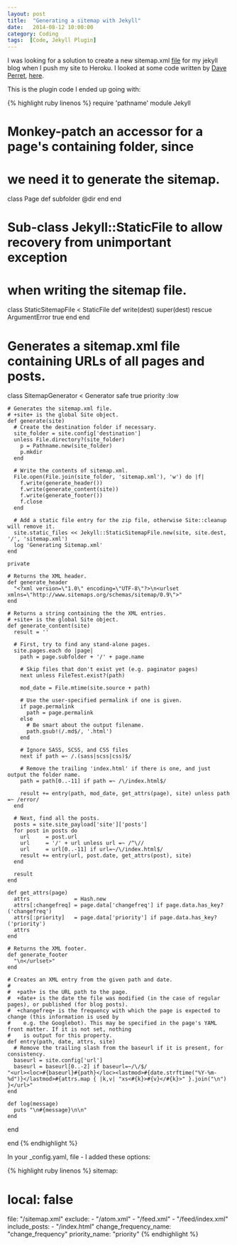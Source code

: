 ```yaml
---
layout: post
title:  "Generating a sitemap with Jekyll"
date:   2014-08-12 10:00:00
category: Coding
tags:  [Code, Jekyll Plugin]
---
```


I was looking for a solution to create a new sitemap.xml [file](http://www.sitemaps.org/protocol.html#xmlTagDefinitions) for my jekyll blog when I push my site to Heroku. I looked at some code written by [Dave Perret](http://www.daveperrett.com/), [here](https://github.com/recurser/jekyll-plugins).

This is the plugin code I ended up going with:

{% highlight ruby linenos %}
require 'pathname'
module Jekyll

  # Monkey-patch an accessor for a page's containing folder, since
  # we need it to generate the sitemap.
  class Page
    def subfolder
      @dir
    end
  end

  # Sub-class Jekyll::StaticFile to allow recovery from unimportant exception
  # when writing the sitemap file.
  class StaticSitemapFile < StaticFile
    def write(dest)
      super(dest) rescue ArgumentError
      true
    end
  end

  # Generates a sitemap.xml file containing URLs of all pages and posts.
  class SitemapGenerator < Generator
    safe true
    priority :low

    # Generates the sitemap.xml file.
    # +site+ is the global Site object.
    def generate(site)
      # Create the destination folder if necessary.
      site_folder = site.config['destination']
      unless File.directory?(site_folder)
        p = Pathname.new(site_folder)
        p.mkdir
      end

      # Write the contents of sitemap.xml.
      File.open(File.join(site_folder, 'sitemap.xml'), 'w') do |f|
        f.write(generate_header())
        f.write(generate_content(site))
        f.write(generate_footer())
        f.close
      end

      # Add a static file entry for the zip file, otherwise Site::cleanup will remove it.
      site.static_files << Jekyll::StaticSitemapFile.new(site, site.dest, '/', 'sitemap.xml')
      log 'Generating Sitemap.xml'
    end

    private

    # Returns the XML header.
    def generate_header
      "<?xml version=\"1.0\" encoding=\"UTF-8\"?>\n<urlset xmlns=\"http://www.sitemaps.org/schemas/sitemap/0.9\">"
    end

    # Returns a string containing the the XML entries.
    # +site+ is the global Site object.
    def generate_content(site)
      result = ''

      # First, try to find any stand-alone pages.
      site.pages.each do |page|
        path = page.subfolder + '/' + page.name

        # Skip files that don't exist yet (e.g. paginator pages)
        next unless FileTest.exist?(path)

        mod_date = File.mtime(site.source + path)

        # Use the user-specified permalink if one is given.
        if page.permalink
          path = page.permalink
        else
          # Be smart about the output filename.
          path.gsub!(/.md$/, '.html')
        end

        # Ignore SASS, SCSS, and CSS files
        next if path =~ /.(sass|scss|css)$/

        # Remove the trailing 'index.html' if there is one, and just output the folder name.
        path = path[0..-11] if path =~ /\/index.html$/

        result += entry(path, mod_date, get_attrs(page), site) unless path =~ /error/
      end

      # Next, find all the posts.
      posts = site.site_payload['site']['posts']
      for post in posts do
        url     = post.url
        url     = '/' + url unless url =~ /^\//
        url     = url[0..-11] if url=~/\/index.html$/
        result += entry(url, post.date, get_attrs(post), site)
      end

      result
    end

    def get_attrs(page)
      attrs              = Hash.new
      attrs[:changefreq] = page.data['changefreq'] if page.data.has_key?('changefreq')
      attrs[:priority]   = page.data['priority'] if page.data.has_key?('priority')
      attrs
    end

    # Returns the XML footer.
    def generate_footer
      "\n</urlset>"
    end

    # Creates an XML entry from the given path and date.
    #
    #  +path+ is the URL path to the page.
    #  +date+ is the date the file was modified (in the case of regular pages), or published (for blog posts).
    #  +changefreq+ is the frequency with which the page is expected to change (this information is used by
    #    e.g. the Googlebot). This may be specified in the page's YAML front matter. If it is not set, nothing
    #    is output for this property.
    def entry(path, date, attrs, site)
      # Remove the trailing slash from the baseurl if it is present, for consistency.
      baseurl = site.config['url']
      baseurl = baseurl[0..-2] if baseurl=~/\/$/
    "<url><loc>#{baseurl}#{path}</loc><lastmod>#{date.strftime("%Y-%m-%d")}</lastmod>#{attrs.map { |k,v| "xs<#{k}>#{v}</#{k}>" }.join("\n") }</url>"
    end

    def log(message)
      puts "\n#{message}\n\n"
    end

  end

end
{% endhighlight %}

In your _config.yaml, file - I added these options:

{% highlight ruby linenos %}
sitemap:
  # local: false
  file: "/sitemap.xml"
  exclude:
      - "/atom.xml"
      - "/feed.xml"
      - "/feed/index.xml"
  include_posts:
      - "/index.html"
  change_frequency_name: "change_frequency"
  priority_name: "priority"
{% endhighlight %}

